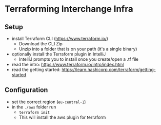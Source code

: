 # Terraforming Interchange Infra
## Setup
* install Terraform CLI (https://www.terraform.io/)
    * Download the CLI Zip
    * Unzip into a folder that is on your path (it's a single binary)
* optionally install the Terraform plugin in IntelliJ
    * IntelliJ prompts you to install once you create/open a .tf file
* read the intro: https://www.terraform.io/intro/index.html
* read the getting started: https://learn.hashicorp.com/terraform/getting-started

## Configuration
* set the correct region (`eu-central-1`)
* in the `./aws` folder run
    * `terraform init`
    * This will install the aws plugin for terraform